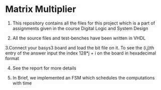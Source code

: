 # Matrix Multiplier

1. This repository contains all the files for this project which is a part of assignments given in the course Digital Logic and System Design

2. All the source files and test-benches have been written in VHDL

3.Connect your basys3 board and load the bit file on it. To see the (i,j)th entry of the answer input the index 128*j + i on the board in hexadecimal format

4. See the report for more details

5. In Brief, we implemented an FSM which schedules the computations with time